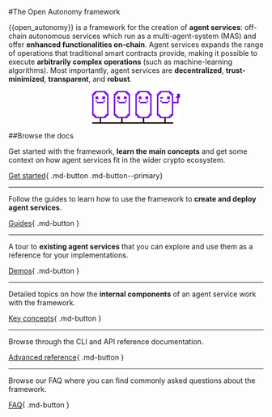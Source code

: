 #The Open Autonomy framework




{{open_autonomy}} is a framework for the creation of **agent services**: off-chain
autonomous services which run as a multi-agent-system (MAS) and offer **enhanced functionalities
on-chain**. Agent services expands the range of operations that traditional
smart contracts provide, making it possible to execute **arbitrarily complex operations**
(such as machine-learning algorithms). Most importantly, agent services are
**decentralized**, **trust-minimized**, **transparent**, and **robust**.

<img src="./images/agent_service_index_page.svg" alt="Open Autonomy" class="center" style="display: block; margin-left: auto; margin-right: auto;width:35%;">


##Browse the docs

Get started with the framework, **learn the main concepts** and get some context on how agent services
fit in the wider crypto ecosystem.

[Get started](./get_started/what_is_the_open_autonomy_framework.md){ .md-button .md-button--primary}

------

Follow the guides to learn how to use the framework to **create and deploy agent services**.

[Guides](./guides/index.md){ .md-button }

------

A tour to **existing agent services** that you can explore and use them as a reference
for your implementations.

[Demos](./demos/index.md){ .md-button }

------

Detailed topics on how the **internal components** of an agent service work with the
framework.


[Key concepts](./key_concepts/index.md){ .md-button }

------

Browse through the CLI and API reference documentation.

[Advanced reference](./advanced_reference/index.md){ .md-button }


------

Browse our FAQ where you can find commonly asked questions about the framework.

[FAQ](./questions-and-answers.md){ .md-button }
